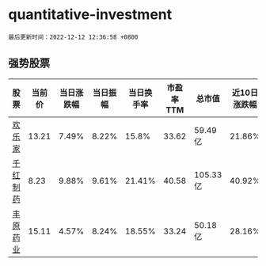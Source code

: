 # quantitative-investment

`最后更新时间：2022-12-12 12:36:58 +0800`

## 强势股票

|股票|当前价|当日涨跌幅|当日振幅|当日换手率|市盈率TTM|总市值|近10日涨跌幅|
|----|----|----|----|----|----|----|----|
|[欢乐家](https://xueqiu.com/S/SZ300997)|13.21|7.49%|8.22%|15.8%|33.62|59.49亿|21.86%|
|[千红制药](https://xueqiu.com/S/SZ002550)|8.23|9.88%|9.61%|21.41%|40.58|105.33亿|40.92%|
|[丰原药业](https://xueqiu.com/S/SZ000153)|15.11|4.57%|8.24%|18.55%|33.24|50.18亿|28.16%|
